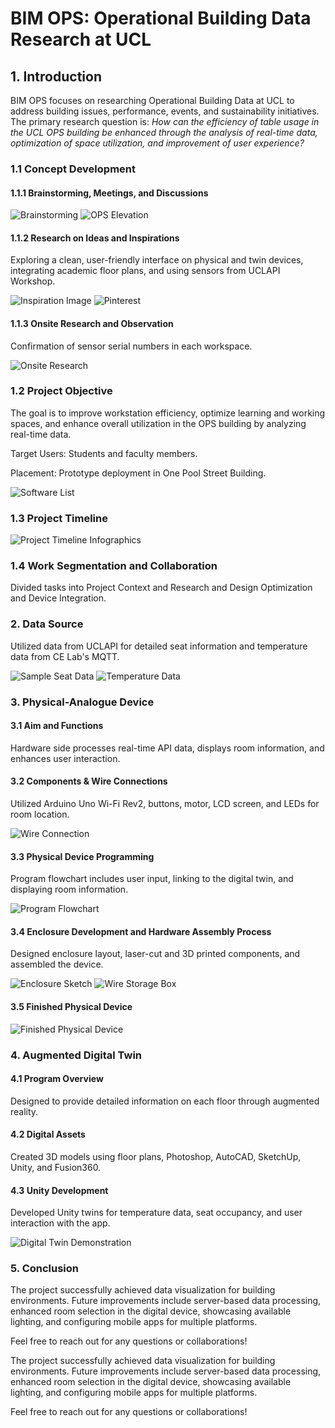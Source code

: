 # BIM OPS: Operational Building Data Research at UCL

## 1. Introduction

BIM OPS focuses on researching Operational Building Data at UCL to address building issues, performance, events, and sustainability initiatives. The primary research question is: *How can the efficiency of table usage in the UCL OPS building be enhanced through the analysis of real-time data, optimization of space utilization, and improvement of user experience?*

### 1.1 Concept Development

#### 1.1.1 Brainstorming, Meetings, and Discussions

![Brainstorming](images/brainstorming.png) ![OPS Elevation](images/ops_elevation.png)

#### 1.1.2 Research on Ideas and Inspirations

Exploring a clean, user-friendly interface on physical and twin devices, integrating academic floor plans, and using sensors from UCLAPI Workshop.

![Inspiration Image](images/inspiration_image.png) ![Pinterest](images/pinterest.png)

#### 1.1.3 Onsite Research and Observation

Confirmation of sensor serial numbers in each workspace.

![Onsite Research](images/onsite_research.png)

### 1.2 Project Objective

The goal is to improve workstation efficiency, optimize learning and working spaces, and enhance overall utilization in the OPS building by analyzing real-time data.

Target Users: Students and faculty members.

Placement: Prototype deployment in One Pool Street Building.

![Software List](images/software_list.png)

### 1.3 Project Timeline

![Project Timeline Infographics](images/project_timeline.png)

### 1.4 Work Segmentation and Collaboration

Divided tasks into Project Context and Research and Design Optimization and Device Integration.

### 2. Data Source

Utilized data from UCLAPI for detailed seat information and temperature data from CE Lab's MQTT.

![Sample Seat Data](images/sample_seat_data.png) ![Temperature Data](images/temperature_data.png)

### 3. Physical-Analogue Device

#### 3.1 Aim and Functions

Hardware side processes real-time API data, displays room information, and enhances user interaction.

#### 3.2 Components & Wire Connections

Utilized Arduino Uno Wi-Fi Rev2, buttons, motor, LCD screen, and LEDs for room location.

![Wire Connection](images/wire_connection.png)

#### 3.3 Physical Device Programming

Program flowchart includes user input, linking to the digital twin, and displaying room information.

![Program Flowchart](images/physical_device_flowchart.png)

#### 3.4 Enclosure Development and Hardware Assembly Process

Designed enclosure layout, laser-cut and 3D printed components, and assembled the device.

![Enclosure Sketch](images/enclosure_sketch.png) ![Wire Storage Box](images/wire_storage_box.png)

#### 3.5 Finished Physical Device

![Finished Physical Device](images/finished_physical_device.png)

### 4. Augmented Digital Twin

#### 4.1 Program Overview

Designed to provide detailed information on each floor through augmented reality.

#### 4.2 Digital Assets

Created 3D models using floor plans, Photoshop, AutoCAD, SketchUp, Unity, and Fusion360.

#### 4.3 Unity Development

Developed Unity twins for temperature data, seat occupancy, and user interaction with the app.

![Digital Twin Demonstration](images/digital_twin_demo.png)

### 5. Conclusion

The project successfully achieved data visualization for building environments. Future improvements include server-based data processing, enhanced room selection in the digital device, showcasing available lighting, and configuring mobile apps for multiple platforms.

Feel free to reach out for any questions or collaborations!


The project successfully achieved data visualization for building environments. Future improvements include server-based data processing, enhanced room selection in the digital device, showcasing available lighting, and configuring mobile apps for multiple platforms.

Feel free to reach out for any questions or collaborations!

